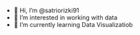 - 👋 Hi, I’m @satriorizki91
- 👀 I’m interested in working with data
- 🌱 I’m currently learning Data Visualizatiob

<!---
satriorizki91/satriorizki91 is a ✨ special ✨ repository because its `README.md` (this file) appears on your GitHub profile.
You can click the Preview link to take a look at your changes.
--->
